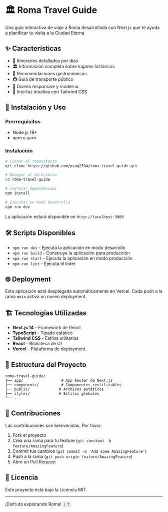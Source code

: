 # 🏛️ Roma Travel Guide

Una guía interactiva de viaje a Roma desarrollada con Next.js que te ayuda a planificar tu visita a la Ciudad Eterna.

## ✨ Características

- 📍 Itinerarios detallados por días
- 🏛️ Información completa sobre lugares históricos
- 🍝 Recomendaciones gastronómicas
- 🚇 Guía de transporte público
- 📱 Diseño responsive y moderno
- 🎨 Interfaz intuitiva con Tailwind CSS

## 🚀 Instalación y Uso

### Prerrequisitos
- Node.js 18+ 
- npm o yarn

### Instalación
```bash
# Clonar el repositorio
git clone https://github.com/psog2594/roma-travel-guide.git

# Navegar al directorio
cd roma-travel-guide

# Instalar dependencias
npm install

# Ejecutar en modo desarrollo
npm run dev
```

La aplicación estará disponible en `http://localhost:3000`

## 🛠️ Scripts Disponibles

- `npm run dev` - Ejecuta la aplicación en modo desarrollo
- `npm run build` - Construye la aplicación para producción
- `npm run start` - Ejecuta la aplicación en modo producción
- `npm run lint` - Ejecuta el linter

## 🌐 Deployment

Esta aplicación está desplegada automáticamente en Vercel. Cada push a la rama `main` activa un nuevo deployment.

## 🏗️ Tecnologías Utilizadas

- **Next.js 14** - Framework de React
- **TypeScript** - Tipado estático
- **Tailwind CSS** - Estilos utilitarios
- **React** - Biblioteca de UI
- **Vercel** - Plataforma de deployment

## 📝 Estructura del Proyecto

```
roma-travel-guide/
├── app/                 # App Router de Next.js
├── components/          # Componentes reutilizables
├── public/             # Archivos estáticos
├── styles/             # Estilos globales
└── ...
```

## 🤝 Contribuciones

Las contribuciones son bienvenidas. Por favor:

1. Fork el proyecto
2. Crea una rama para tu feature (`git checkout -b feature/AmazingFeature`)
3. Commit tus cambios (`git commit -m 'Add some AmazingFeature'`)
4. Push a la rama (`git push origin feature/AmazingFeature`)
5. Abre un Pull Request

## 📄 Licencia

Este proyecto está bajo la Licencia MIT.

---

¡Disfruta explorando Roma! 🇮🇹